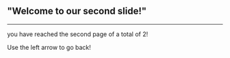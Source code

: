## "Welcome to our second slide!"
---
you have reached the second page
of a total of 2!

Use the left arrow to go back!
